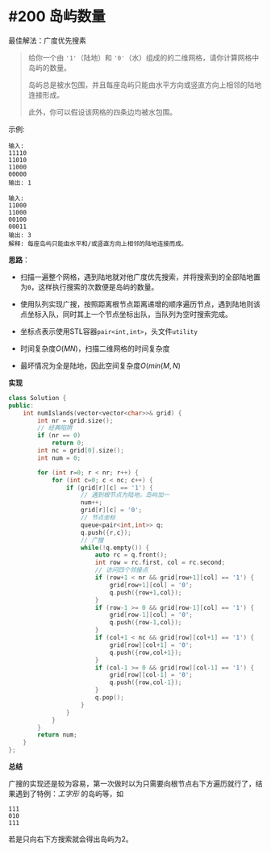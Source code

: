 # #200 岛屿数量

最佳解法：广度优先搜素
<!--more-->

> 给你一个由 `'1'`（陆地）和 `'0'`（水）组成的的二维网格，请你计算网格中岛屿的数量。
>
> 岛屿总是被水包围，并且每座岛屿只能由水平方向或竖直方向上相邻的陆地连接形成。
>
> 此外，你可以假设该网格的四条边均被水包围。

示例:

```
输入:
11110
11010
11000
00000
输出: 1
```

```
输入:
11000
11000
00100
00011
输出: 3
解释: 每座岛屿只能由水平和/或竖直方向上相邻的陆地连接而成。
```

**思路**：

- 扫描一遍整个网格，遇到陆地就对他广度优先搜索，并将搜索到的全部陆地置为`0`，这样执行搜索的次数便是岛屿的数量。

- 使用队列实现广搜，按照距离根节点距离递增的顺序遍历节点，遇到陆地则该点坐标入队，同时其上一个节点坐标出队，当队列为空时搜索完成。
- 坐标点表示使用STL容器`pair<int,int>`，头文件`utility`
- 时间复杂度$O(MN)$，扫描二维网格的时间复杂度
- 最坏情况为全是陆地，因此空间复杂度$O(min(M,N)$

**实现**

```c++
class Solution {
public:
    int numIslands(vector<vector<char>>& grid) {
        int nr = grid.size();
        // 经典陷阱
        if (nr == 0)
            return 0;
        int nc = grid[0].size();
        int num = 0;

        for (int r=0; r < nr; r++) {
            for (int c=0; c < nc; c++) {
                if (grid[r][c] == '1') {
                    // 遇到根节点为陆地，岛屿加一
                    num++;
                    grid[r][c] = '0';
                    // 节点坐标
                    queue<pair<int,int>> q;
                    q.push({r,c});
                    // 广搜
                    while(!q.empty()) {
                        auto rc = q.front();
                        int row = rc.first, col = rc.second;
                        // 访问四个邻接点
                        if (row+1 < nr && grid[row+1][col] == '1') {
                            grid[row+1][col] = '0';
                            q.push({row+1,col});
                        }
                        if (row-1 >= 0 && grid[row-1][col] == '1') {
                            grid[row-1][col] = '0';
                            q.push({row-1,col});
                        }
                        if (col+1 < nc && grid[row][col+1] == '1') {
                            grid[row][col+1] = '0';
                            q.push({row,col+1});
                        }
                        if (col-1 >= 0 && grid[row][col-1] == '1') {
                            grid[row][col-1] = '0';
                            q.push({row,col-1});
                        }
                        q.pop();
                    }
                }
            }
        }
        return num;
    }
};
```

**总结**

广搜的实现还是较为容易，第一次做时以为只需要向根节点右下方遍历就行了，结果遇到了特例：*工字形* 的岛屿等，如

```
111
010
111
```

若是只向右下方搜索就会得出岛屿为2。


